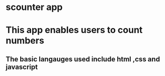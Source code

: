 # scounter app
# This app enables users to count numbers  
## The basic  langauges used include html ,css and javascript
